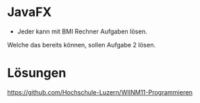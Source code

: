 # JavaFX

* Jeder kann mit BMI Rechner Aufgaben lösen.

Welche das bereits können, sollen Aufgabe 2 lösen.

# Lösungen

https://github.com/Hochschule-Luzern/WIINM11-Programmieren
